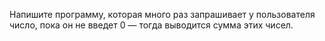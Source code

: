 Напишите программу, которая много раз запрашивает у пользователя число, пока он не введет 0 — тогда выводится сумма этих чисел.
